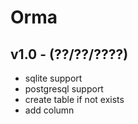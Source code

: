 # Orma

## v1.0 - (??/??/????)

 - sqlite support
 - postgresql support
 - create table if not exists
 - add column